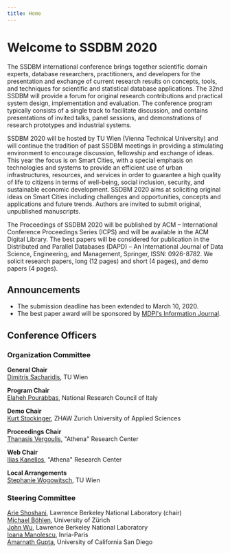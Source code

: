 ```yaml
---
title: Home
---
```


# Welcome to SSDBM 2020


The SSDBM international conference brings together scientific domain experts, database researchers, practitioners, and developers for the presentation and exchange of current research results on concepts, tools, and techniques for scientific and statistical database applications. The 32nd SSDBM will provide a forum for original research contributions and practical system design, implementation and evaluation. The conference program typically consists of a single track to facilitate discussion, and contains presentations of invited talks, panel sessions, and demonstrations of research prototypes and industrial systems.


SSDBM 2020 will be hosted by TU Wien (Vienna Technical University) and will continue the tradition of past SSDBM meetings in providing a stimulating environment to encourage discussion, fellowship and exchange of ideas. This year the focus is on Smart Cities, with a special emphasis on technologies and systems to provide an efficient use of urban infrastructures, resources, and services in order to guarantee a high quality of life to citizens in terms of well-being, social inclusion, security, and sustainable economic development. 
SSDBM 2020 aims at soliciting original ideas on Smart Cities including challenges and opportunities, concepts and applications and future trends. Authors are invited to submit original, unpublished manuscripts. 

The Proceedings of SSDBM 2020 will be published by ACM – International Conference Proceedings Series (ICPS) and will be available in the ACM Digital Library. The best papers will be considered for publication in the Distributed and Parallel Databases (DAPD) – An International Journal of Data Science, Engineering, and Management, Springer, ISSN: 0926-8782. We solicit research papers, long (12 pages) and short (4 pages), and demo papers (4 pages).



## Announcements

- The submission deadline has been extended to March 10, 2020.  
- The best paper award will be sponsored by [MDPI's Information Journal](https://www.mdpi.com/journal/information).  


## Conference Officers

### Organization Committee
**General Chair**  
[Dimitris Sacharidis](http://ec.tuwien.ac.at/~dimitris/), TU Wien  

**Program Chair**  
[Elaheh Pourabbas](http://www.iasi.cnr.it/new/people.php/id_subject/25), National Research Council of Italy  

**Demo Chair**  
[Kurt Stockinger](https://www.zhaw.ch/en/about-us/person/stog/), ZHAW Zurich University of Applied Sciences

**Proceedings Chair**  
[Thanasis Vergoulis](http://thanasis-vergoulis.com/), "Athena" Research Center  

**Web Chair**  
[Ilias Kanellos](https://www.imsi.athenarc.gr/en/people/member/78), "Athena" Research Center  

**Local Arrangements**  
[Stephanie Wogowitsch](http://ec.tuwien.ac.at/), TU Wien  


### Steering Committee
[Arie Shoshani](https://sdm.lbl.gov/~arie/), Lawrence Berkeley National Laboratory (chair)   
[Michael Böhlen](https://www.ifi.uzh.ch/en/dbtg/Staff/Boehlen.html), University of Zürich  
[John Wu](https://crd.lbl.gov/wu/), Lawrence Berkeley National Laboratory  
[Ioana Manolescu](http://pages.saclay.inria.fr/ioana.manolescu/), Inria-Paris  
[Amarnath Gupta](http://www.sdsc.edu/~gupta/), University of California San Diego  
